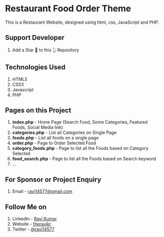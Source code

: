 # Restaurant Food Order Theme
This is a Restaurant Website, designed using html, css, JavaScript and PHP.



## Support Developer
1. Add a Star 🌟  to this 👆 Repository



## Technologies Used
1. HTML5
2. CSS3
3. Javascript
4. PHP


## Pages on this Project
1. **index.php** - Home Page (Search Food, Some Categories, Featured Foods, Social Media link)
2. **categories.php** - List all Categories on Single Page
3. **foods.php** - List all foods on a single page
4. **order.php** - Page to Order Selected Food
5. **category_foods.php** - Page to list all the Foods based on Category Selected
6. **food_search.php** - Page to list all the Foods based on Search keyword
7. ...


## For Sponsor or Project Enquiry
1. Email - ravi14577@gmail.com


## Follow Me on
1. LinkedIn - [Ravi Kumar](https://www.linkedin.com/in/theravikr/)
2. Website - [theravikr](https://theravikumar.netlify.app/)
3. Twitter - [@ravi14577](https://twitter.com/ravi14577)
